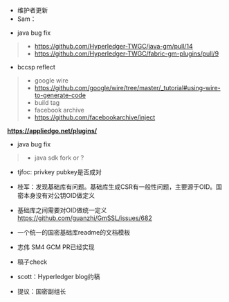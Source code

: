 - 维护者更新
- Sam：
* java bug fix
> * https://github.com/Hyperledger-TWGC/java-gm/pull/14
> * https://github.com/Hyperledger-TWGC/fabric-gm-plugins/pull/9

* bccsp reflect
> * google wire
> * https://github.com/google/wire/tree/master/_tutorial#using-wire-to-generate-code
> * build tag
> * facebook archive
> * https://github.com/facebookarchive/inject

**https://appliedgo.net/plugins/**

* java bug fix
> * java sdk fork or ?
- tjfoc: privkey pubkey是否成对
- 桂军：发现基础库有问题。基础库生成CSR有一般性问题，主要源于OID。国密本身没有对公钥OID做定义
- 基础库之间需要对OID做统一定义 https://github.com/guanzhi/GmSSL/issues/682
- 一个统一的国密基础库readme的文档模板
- 志伟 SM4 GCM PR已经实现

- 稿子check
- scott：Hyperledger blog约稿
- 提议：国密副组长